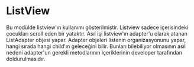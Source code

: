# ListView

Bu modülde listview'ın kullanımı gösterilmiştir. Listview sadece içerisindeki çocukları scroll eden bir yataktır. Asıl işi listview'ın adapter'u olarak atanan ListAdapter objesi yapar. Adapter objeleri listenin organizasyonunu yapar, hangi sırada hangi child'ın geleceğini bilir. Bunları bilebiliyor olmasının asıl nedeni adapter'un gerekli metodlarının içeriklerinin developer tarafından doldurulmasıdır.